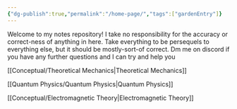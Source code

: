 ```yaml
---
{"dg-publish":true,"permalink":"/home-page/","tags":["gardenEntry"]}
---
```



Welcome to my notes repository! I take no responsibility for the accuracy or correct-ness of anything in here. Take everything to be persequels to everything else, but it should be mostly-sort-of correct. Dm me on discord if you have any further questions and I can try and help you 

[[Conceptual/Theoretical Mechanics\|Theoretical Mechanics]]

[[Quantum Physics/Quantum Physics\|Quantum Physics]]

[[Conceptual/Electromagnetic Theory\|Electromagnetic Theory]]
